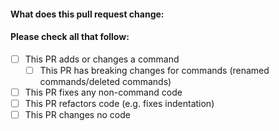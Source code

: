 #### What does this pull request change:



#### Please check all that follow:
- [ ] This PR adds or changes a command
    - [ ] This PR has breaking changes for commands (renamed commands/deleted commands)
- [ ] This PR fixes any non-command code
- [ ] This PR refactors code (e.g. fixes indentation)
- [ ] This PR changes no code
